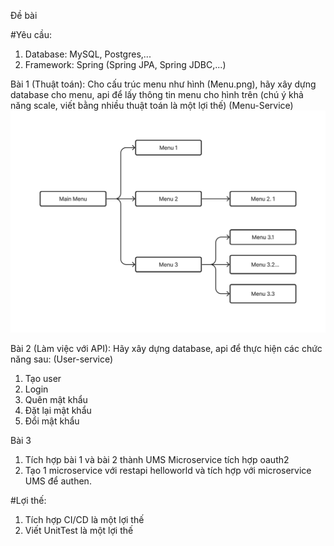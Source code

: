Đề bài

#Yêu cầu:
1. Database: MySQL, Postgres,...
2. Framework: Spring (Spring JPA, Spring JDBC,...)

Bài 1 (Thuật toán): Cho cấu trúc menu như hình (Menu.png),  hãy xây dựng database cho menu, api để lấy thông tin menu cho hình trên (chú ý khả năng scale, viết bằng nhiều thuật toán là một lợi thế)  (Menu-Service)
![menu](https://github.com/dungtqd/BE_Test/blob/main/Menu.png)

Bài 2 (Làm việc với API): Hãy xây dựng database, api để thực hiện các chức năng sau: (User-service)

1. Tạo user
2. Login
3. Quên mật khẩu
4. Đặt lại mật khẩu
5. Đổi mật khẩu

Bài 3
1. Tích hợp bài 1 và bài 2 thành UMS Microservice tích hợp oauth2
2. Tạo 1 microservice với restapi helloworld và tích hợp với microservice UMS để authen. 

#Lợi thế:
1. Tích hợp CI/CD là một lợi thế
2. Viết UnitTest là một lợi thế
